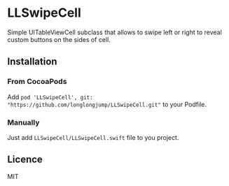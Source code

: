 # LLSwipeCell
Simple UITableViewCell subclass that allows to swipe left or right to reveal custom buttons on the sides of cell.


## Installation

### From CocoaPods

Add `pod 'LLSwipeCell', git: "https://github.com/longlongjump/LLSwipeCell.git"` to your Podfile. 

### Manually

Just add `LLSwipeCell/LLSwipeCell.swift` file to you project.

## Licence

MIT 
